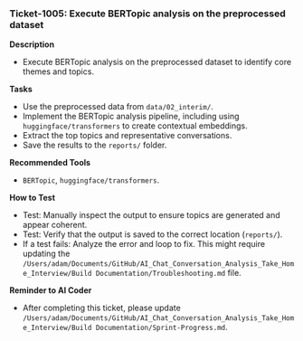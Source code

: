### Ticket-1005: Execute BERTopic analysis on the preprocessed dataset

**Description**
- Execute BERTopic analysis on the preprocessed dataset to identify core themes and topics.

**Tasks**
- Use the preprocessed data from `data/02_interim/`.
- Implement the BERTopic analysis pipeline, including using `huggingface/transformers` to create contextual embeddings.
- Extract the top topics and representative conversations.
- Save the results to the `reports/` folder.

**Recommended Tools**
- `BERTopic`, `huggingface/transformers`.

**How to Test**
- Test: Manually inspect the output to ensure topics are generated and appear coherent.
- Test: Verify that the output is saved to the correct location (`reports/`).
- If a test fails: Analyze the error and loop to fix. This might require updating the `/Users/adam/Documents/GitHub/AI_Chat_Conversation_Analysis_Take_Home_Interview/Build Documentation/Troubleshooting.md` file.

**Reminder to AI Coder**
- After completing this ticket, please update `/Users/adam/Documents/GitHub/AI_Chat_Conversation_Analysis_Take_Home_Interview/Build Documentation/Sprint-Progress.md`. 